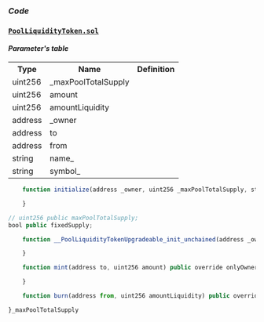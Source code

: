 ### *Code*
### [```PoolLiquidityToken.sol```](https://github.com/dexe-network/dexe-asset-management/blob/js-tests-new-contract-with-pass/contracts/pool/PoolLiquidityTokenUpgradeable.sol)
#### *Parameter's table*
<table class="iksweb">
	<tbody>
		<tr>
			<th>Type</th>
			<th>Name</th>
			<th>Definition</th>
		</tr>
		<tr>
			<td>uint256</td>
			<td>_maxPoolTotalSupply</td>
			<td></td>
		</tr>
		<tr>
			<td>uint256</td>
			<td>amount</td>
			<td></td>
		</tr>
		<tr>
			<td>uint256</td>
			<td>amountLiquidity</td>
			<td></td>
		</tr>
		<tr>
			<td>address</td>
			<td>_owner</td>
			<td></td>
		</tr>
		<tr>
			<td>address</td>
			<td>to</td>
			<td></td>
		</tr>
		<tr>
			<td>address</td>
			<td>from</td>
			<td></td>
		</tr>
		<tr>
			<td>string</td>
			<td>name_</td>
			<td></td>
		</tr>
		<tr>
			<td>string</td>
			<td>symbol_</td>
			<td></td>
		</tr>
	</tbody>
</table>

```jsx title="текст"
    function initialize(address _owner, uint256 _maxPoolTotalSupply, string memory name_, string memory symbol_) public override initializer {

    }
```
```jsx title="текст"
// uint256 public maxPoolTotalSupply;
bool public fixedSupply;
```
```jsx title="текст"
    function __PoolLiquidityTokenUpgradeable_init_unchained(address _owner, uint256 _maxPoolTotalSupply) internal initializer {

    }
```

```jsx title="текст"
    function mint(address to, uint256 amount) public override onlyOwner{

    }
```

```jsx title="текст"
    function burn(address from, uint256 amountLiquidity) public override onlyOwner{

}_maxPoolTotalSupply 
```